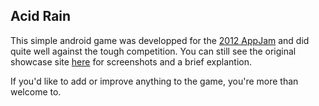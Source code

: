 Acid Rain
--------------

This simple android game was developped for the [2012 AppJam](http://www.techu.me/2012/06/first-techu-me-app-jam-a-great-success/) and did quite well against the tough competition. You can still see the original showcase site [here](https://dl.dropbox.com/u/22957577/index2.html) for screenshots and a brief explantion.

If you'd like to add or improve anything to the game, you're more than welcome to.
